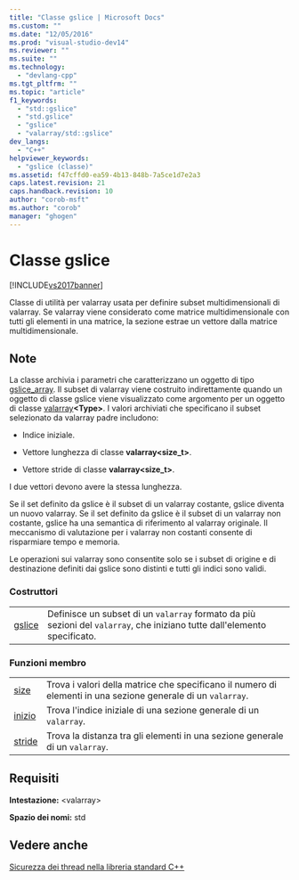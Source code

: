 ```yaml
---
title: "Classe gslice | Microsoft Docs"
ms.custom: ""
ms.date: "12/05/2016"
ms.prod: "visual-studio-dev14"
ms.reviewer: ""
ms.suite: ""
ms.technology: 
  - "devlang-cpp"
ms.tgt_pltfrm: ""
ms.topic: "article"
f1_keywords: 
  - "std::gslice"
  - "std.gslice"
  - "gslice"
  - "valarray/std::gslice"
dev_langs: 
  - "C++"
helpviewer_keywords: 
  - "gslice (classe)"
ms.assetid: f47cffd0-ea59-4b13-848b-7a5ce1d7e2a3
caps.latest.revision: 21
caps.handback.revision: 10
author: "corob-msft"
ms.author: "corob"
manager: "ghogen"
---
```

# Classe gslice
[!INCLUDE[vs2017banner](../assembler/inline/includes/vs2017banner.md)]

Classe di utilità per valarray usata per definire subset multidimensionali di valarray.  Se valarray viene considerato come matrice multidimensionale con tutti gli elementi in una matrice, la sezione estrae un vettore dalla matrice multidimensionale.  
  
## Note  
 La classe archivia i parametri che caratterizzano un oggetto di tipo [gslice\_array](../standard-library/gslice-array-class.md).  Il subset di valarray viene costruito indirettamente quando un oggetto di classe gslice viene visualizzato come argomento per un oggetto di classe [valarray](../Topic/valarray::operator.md)**\<Type\>**.  I valori archiviati che specificano il subset selezionato da valarray padre includono:  
  
-   Indice iniziale.  
  
-   Vettore lunghezza di classe **valarray\<size\_t\>**.  
  
-   Vettore stride di classe **valarray\<size\_t\>**.  
  
 I due vettori devono avere la stessa lunghezza.  
  
 Se il set definito da gslice è il subset di un valarray costante, gslice diventa un nuovo valarray.  Se il set definito da gslice è il subset di un valarray non costante, gslice ha una semantica di riferimento al valarray originale.  Il meccanismo di valutazione per i valarray non costanti consente di risparmiare tempo e memoria.  
  
 Le operazioni sui valarray sono consentite solo se i subset di origine e di destinazione definiti dai gslice sono distinti e tutti gli indici sono validi.  
  
### Costruttori  
  
|||  
|-|-|  
|[gslice](../Topic/gslice::gslice.md)|Definisce un subset di un `valarray` formato da più sezioni del `valarray`, che iniziano tutte dall'elemento specificato.|  
  
### Funzioni membro  
  
|||  
|-|-|  
|[size](../Topic/gslice::size.md)|Trova i valori della matrice che specificano il numero di elementi in una sezione generale di un `valarray`.|  
|[inizio](../Topic/gslice::start.md)|Trova l'indice iniziale di una sezione generale di un `valarray`.|  
|[stride](../Topic/gslice::stride.md)|Trova la distanza tra gli elementi in una sezione generale di un `valarray`.|  
  
## Requisiti  
 **Intestazione:** \<valarray\>  
  
 **Spazio dei nomi:** std  
  
## Vedere anche  
 [Sicurezza dei thread nella libreria standard C\+\+](../standard-library/thread-safety-in-the-cpp-standard-library.md)